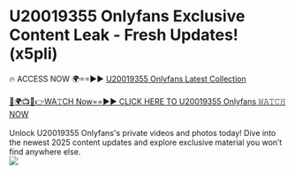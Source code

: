 # U20019355 Onlyfans Exclusive Content Leak - Fresh Updates! (x5pli)

🔥 ACCESS NOW 🌍==►► <a href="https://tinyurl.com/kvy9nzfs" rel="nofollow">U20019355 Onlyfans Latest Collection</a>
<br><br>
[🔴🌍📺📱👉WA𝚃CH Now==►► CLICK HERE TO U20019355 Onlyfans 𝚆𝙰𝚃𝙲𝙷 NOW](https://tinyurl.com/kvy9nzfs)
<br><br>
Unlock U20019355 Onlyfans's private videos and photos today! Dive into the newest 2025 content updates and explore exclusive material you won’t find anywhere else.
<br>
<a href="https://tinyurl.com/kvy9nzfs" rel="nofollow" data-target="animated-image.originalLink"><img src="https://camo.githubusercontent.com/8a4f000d20f83aca3bf7ec5f350d767afa0574a8a352519fd8cfa583a6f93a33/68747470733a2f2f692e696d6775722e636f6d2f644a486b345a712e676966" data-canonical-src="https://i.imgur.com/dJHk4Zq.gif" style="max-width: 100%; display: inline-block;" data-target="animated-image.originalImage"></a>
<br>
